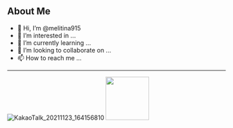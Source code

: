 ## About Me
- 👋 Hi, I’m @melitina915
- 👀 I’m interested in ...
- 🌱 I’m currently learning ...
- 💞️ I’m looking to collaborate on ...
- 📫 How to reach me ...

___

![KakaoTalk_20211123_164156810](https://user-images.githubusercontent.com/90691824/142995409-047673da-d4e4-47e7-912a-da5219983e65.jpg)
<img src="\Users\User\Pictures\KakaoTalk_20211123_164156810.jpg" width="100" height="100">




<!---
melitina915/melitina915 is a ✨ special ✨ repository because its `README.md` (this file) appears on your GitHub profile.
You can click the Preview link to take a look at your changes.
--->
